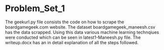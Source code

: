# Problem_Set_1
The geekurl.py file consists the code on how to scrape the boardgamegeek.com website.
The dataset boardgamegeek_maneesh.csv has the data scrapped.
Using this data various machine learning technqiues were conducted which can be seen in latest1-Maneesh.py file.
The writeup.docx has an in detail explanation of all the steps followed.
